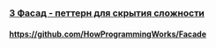 ### [3 Фасад - петтерн для скрытия сложности](https://www.youtube.com/watch?v=oJtBO7CystE)

#### https://github.com/HowProgrammingWorks/Facade

